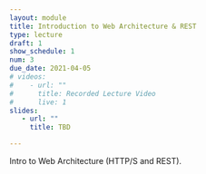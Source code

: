 ```yaml
---
layout: module
title: Introduction to Web Architecture & REST
type: lecture
draft: 1
show_schedule: 1
num: 3
due_date: 2021-04-05
# videos: 
#    - url: ""
#      title: Recorded Lecture Video
#      live: 1
slides:
   - url: ""
     title: TBD

---
```


Intro to Web Architecture (HTTP/S and REST).